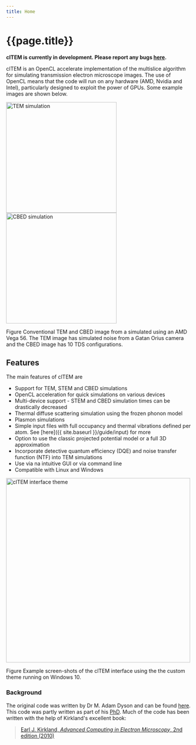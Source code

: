 ```yaml
---
title: Home
---
```


# {{page.title}}

**clTEM is currently in development. Please report any bugs [here](https://github.com/JJPPeters/clTEM/issues).**

clTEM is an OpenCL accelerate implementation of the multislice algorithm for simulating transmission electron microscope images. The use of OpenCL means that the code will run on any hardware (AMD, Nvidia and Intel), particularly designed to exploit the power of GPUs. Some example images are shown below.

<div class="image-figure">
    <img style="width:300px;" src="{{'/assets/images/ctem_example.png' | relative_url}}" alt="TEM simulation">
    <img style="width:300px;" src="{{'/assets/images/cbed_example.png' | relative_url}}" alt="CBED simulation">
    <p>
        <span class="figure-title">Figure</span> Conventional TEM and CBED image from a simulated using an AMD Vega 56. The TEM image has simulated noise from a Gatan Orius camera and the CBED image has 10 TDS configurations.
    </p>
</div> 

## Features

The main features of clTEM are

  - Support for TEM, STEM and CBED simulations
  - OpenCL acceleration for quick simulations on various devices
  - Multi-device support - STEM and CBED simulation times can be drastically decreased
  - Thermal diffuse scattering simulation using the frozen phonon model
  - Plasmon simulations
  - Simple input files with full occupancy and thermal vibrations defined per atom. See [here]({{ site.baseurl }}/guide/input) for more
  - Option to use the classic projected potential model or a full 3D approximation
  - Incorporate detective quantum efficiency (DQE) and noise transfer function (NTF) into TEM simulations
  - Use via na intuitive GUI or via command line
  - Compatible with Linux and Windows

<div class="image-figure">
    <img style="height:500px;" src="{{'/assets/images/ui_example_1.png' | relative_url}}" alt="clTEM interface theme">
    <p>
        <span class="figure-title">Figure</span> Example screen-shots of the clTEM interface using the the custom theme running on Windows 10.
    </p>
</div> 


### Background

The original code was written by Dr M. Adam Dyson and can be found [here](https://github.com/ADyson/clTEM). This code was partly written as part of his [PhD](http://wrap.warwick.ac.uk/72953/). Much of the code has been written with the help of Kirkland's excellent book:

> [Earl J. Kirkland, _Advanced Computing in Electron Microscopy_, 2nd edition (2010)](https://doi.org/10.1007/978-1-4419-6533-2)
